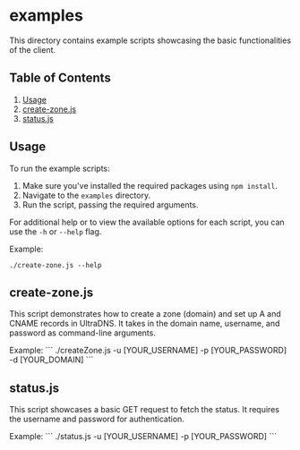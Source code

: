 # examples

This directory contains example scripts showcasing the basic functionalities of the client.

## Table of Contents

1. [Usage](#usage)
2. [create-zone.js](#create-zonejs)
3. [status.js](#statusjs)

## Usage

To run the example scripts:

1. Make sure you've installed the required packages using `npm install`.
2. Navigate to the `examples` directory.
3. Run the script, passing the required arguments.

For additional help or to view the available options for each script, you can use the `-h` or `--help` flag.

Example:
```
./create-zone.js --help
```

## create-zone.js

This script demonstrates how to create a zone (domain) and set up A and CNAME records in UltraDNS. It takes in the domain name, username, and password as command-line arguments.

Example:
\```
./createZone.js -u [YOUR_USERNAME] -p [YOUR_PASSWORD] -d [YOUR_DOMAIN]
\```

## status.js

This script showcases a basic GET request to fetch the status. It requires the username and password for authentication.

Example:
\```
./status.js -u [YOUR_USERNAME] -p [YOUR_PASSWORD]
\```